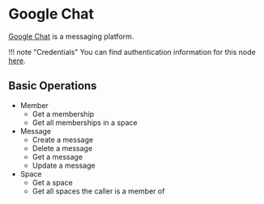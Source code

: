 # Google Chat

[Google Chat](https://chat.google.com/) is a messaging platform.

!!! note "Credentials"
    You can find authentication information for this node [here](/integrations/credentials/google/).


## Basic Operations

* Member
    * Get a membership
    * Get all memberships in a space
* Message
    * Create a message
    * Delete a message
    * Get a message
    * Update a message
* Space
    * Get a space
    * Get all spaces the caller is a member of
